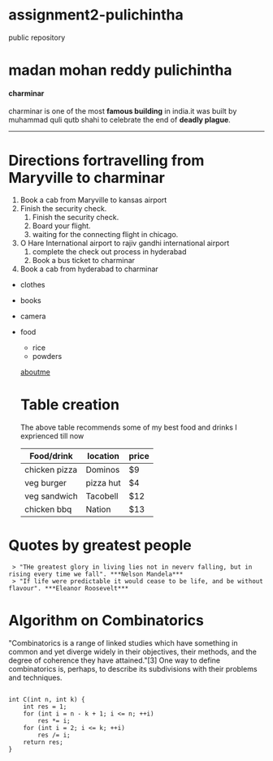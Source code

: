 # assignment2-pulichintha
public repository

# madan mohan reddy pulichintha

#### charminar

charminar is one of the most **famous building** in india.it was built by muhammad quli qutb shahi to celebrate the end of **deadly plague**.

---

# Directions fortravelling from Maryville to charminar
1. Book a cab from Maryville to kansas airport
2. Finish the security check.
   1. Finish the security check.
   2. Board your flight.
   3. waiting for the connecting flight in chicago.
3. O Hare International airport to rajiv gandhi international airport
   1. complete the check out process in hyderabad
   2. Book a bus ticket to charminar
4. Book a cab from hyderabad to charminar

* clothes
* books
* camera
* food
  * rice
  * powders

  [aboutme](AboutMe.md)

  # Table creation
  The above table recommends some of my best food and drinks I exprienced till now

  |    Food/drink      |    location          |  price  |
  |    -----           |    -----             |  -----  |
  |    chicken pizza   |  Dominos             |  $9     |
  |    veg burger      |  pizza hut           |  $4     |
  |    veg sandwich    |  Tacobell            |  $12    |
  |    chicken bbq     |  Nation              |  $13    |



# Quotes by greatest people
     > "THe greatest glory in living lies not in neverv falling, but in rising every time we fall". ***Nelson Mandela***
     > "If life were predictable it would cease to be life, and be without flavour". ***Eleanor Roosevelt***

# Algorithm on Combinatorics    

  "Combinatorics is a range of linked studies which have something in common and yet diverge widely in their objectives, their methods, and the degree of coherence they have attained."[3] One way to define combinatorics is, perhaps, to describe its subdivisions with their problems and techniques.   

```

int C(int n, int k) {
    int res = 1;
    for (int i = n - k + 1; i <= n; ++i)
        res *= i;
    for (int i = 2; i <= k; ++i)
        res /= i;
    return res;
}

```